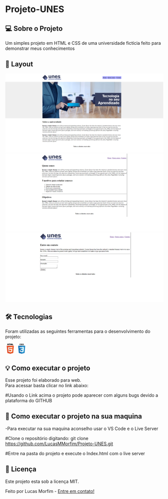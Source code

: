 # Projeto-UNES

## 💻 Sobre o Projeto
Um simples projeto em HTML e CSS de uma universidade fictícia feito para demonstrar meus conhecimentos

## 🎨 Layout

![image](https://github.com/LucasMMorfim/Projeto-UNES/blob/main/fotos/Apresentacao.png)
![image](https://github.com/LucasMMorfim/Projeto-UNES/blob/main/fotos/quem-somos.png)
![image](https://github.com/LucasMMorfim/Projeto-UNES/blob/main/fotos/contato.png)

## 🛠 Tecnologias

Foram utilizadas as seguintes ferramentas para o desenvolvimento do projeto:

<code><img height="32" src="https://raw.githubusercontent.com/github/explore/80688e429a7d4ef2fca1e82350fe8e3517d3494d/topics/html/html.png" alt="HTML5"/></code>
<code><img height="32" src="https://raw.githubusercontent.com/github/explore/80688e429a7d4ef2fca1e82350fe8e3517d3494d/topics/css/css.png" alt="CSS"/></code>

## 💡 Como executar o projeto

Esse projeto foi elaborado para web. </br>
Para acessar basta clicar no link abaixo:

#Usando o Link acima o projeto pode aparecer com alguns bugs devido a plataforma do GITHUB

## 📁 Como executar o projeto na sua maquina

-Para executar na sua maquina aconselho usar o VS Code e o Live Server

#Clone o repositório digitando:
git clone https://github.com/LucasMMorfim/Projeto-UNES.git

#Entre na pasta do projeto e execute o Index.html com o live server

## 📝 Licença

Este projeto esta sob a licença MIT.

Feito por Lucas Morfim - [Entre em contato!](https://www.linkedin.com/in/lucas-mateus-machado-morfim-a6a282240/)
